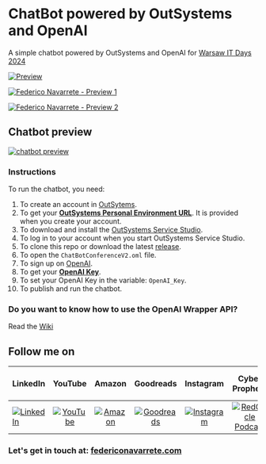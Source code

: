 # ChatBot powered by OutSystems and OpenAI

A simple chatbot powered by OutSystems and OpenAI for [Warsaw IT Days 2024](https://warszawskiedniinformatyki.pl)

[![Preview][1]](https://warszawskiedniinformatyki.pl)

[![Federico Navarrete - Preview 1][4]][4]

[![Federico Navarrete - Preview 2][3]][3]

## Chatbot preview
[![chatbot preview][2]](https://www.outsystems.com/forge/component-overview/18160/openai-api-wrapper-o11)

### Instructions

To run the chatbot, you need:

1. To create an account in [OutSytems](https://www.outsystems.com/Platform/Signup).
2. To get your [**OutSystems Personal Environment URL**](https://www.youtube.com/watch?v=w7KQLoAJXr0). It is provided when you create your account.
3. To download and install the [OutSystems Service Studio](https://www.outsystems.com/Portal/ServiceStudioTutorial?IsFreeEdition=False&Uuid=4136fd4f-bb21-4778-9b0c-9bffdbddf13b&DevHostname=Tu4gYoDjVr%2fnVf78LyifGX%2f%2feRIC%2fmy5E%2fCz95N%2bRmsqLtYr0eHJ2TvqGYajIYTlldzsVWplWMKH7Tua4%2ftcqrxxtPDvRoPSpNgWv6eApR4dre07RC5LXlkM%2fo4HcIbf&OpenSS=True).
4. To log in to your account when you start OutSystems Service Studio.
5. To clone this repo or download the latest [release](https://github.com/FANMixco/chatbot-outsystems-openai/releases).
6. To open the `ChatBotConferenceV2.oml` file.
7. To sign up on [OpenAI](https://platform.openai.com/signup/).
8. To get your [**OpenAI Key**](https://platform.openai.com/api-keys).
9. To set your OpenAI Key in the variable: `OpenAI_Key`.
10. To publish and run the chatbot.

### Do you want to know how to use the OpenAI Wrapper API?

Read the [Wiki](https://github.com/FANMixco/openai-outsystems-wrapper/wiki)

  [1]: https://i.stack.imgur.com/WyvSS.png
  [2]: https://i.stack.imgur.com/PEfhl.png
  [3]: https://i.stack.imgur.com/NMk9b.png
  [4]: https://i.stack.imgur.com/pta1F.png

## Follow me on

|  LinkedIn  |YouTube|Amazon|Goodreads|Instagram|Cyber Prophets|Sharing Your Stories|TikTok|
|:----------|:------------:|:------------:|:------------:|:------------:|:------------:|:------------:|:------------:|
|[![LinkedIn](https://i.stack.imgur.com/idQWu.png)](https://www.linkedin.com/in/federiconavarrete)|[![YouTube](https://i.stack.imgur.com/CFPMR.png)](https://youtube.com/@FedericoNavarrete)|[![Amazon](https://i.stack.imgur.com/NFOeE.png)](https://www.amazon.com/Federico-Navarrete/e/B08NJTXQRV)|[![Goodreads](https://i.stack.imgur.com/oBk0g.jpg)](https://www.goodreads.com/author/show/21125413.Federico_Navarrete)|[![Instagram](https://i.stack.imgur.com/PIfqY.png)](https://www.instagram.com/federico_the_consultant)|[![RedCircle Podcast](https://i.stack.imgur.com/4XICF.png)](https://redcircle.com/shows/cyber-prophets)|[![RedCircle Podcast](https://i.stack.imgur.com/4XICF.png)](https://redcircle.com/shows/sharing-your-stories)|[![TikTok](https://i.stack.imgur.com/pP7X2.png)](https://www.tiktok.com/@federicostories)|

### Let's get in touch at: [federiconavarrete.com](https://federiconavarrete.com)
